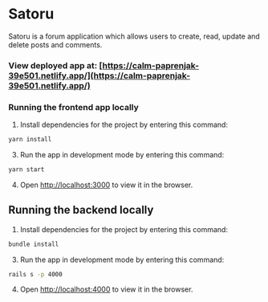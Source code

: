 # Satoru

Satoru is a forum application which allows users to create, read, update and delete posts and comments.

### View deployed app at: [https://calm-paprenjak-39e501.netlify.app/](https://calm-paprenjak-39e501.netlify.app/)

### Running the frontend app locally
1. Install dependencies for the project by entering this command:

```bash
yarn install
```

3. Run the app in development mode by entering this command:

```bash
yarn start
```

4. Open [http://localhost:3000](http://localhost:3000) to view it in the browser.

## Running the backend locally

1. Install dependencies for the project by entering this command:

```bash
bundle install
```

3. Run the app in development mode by entering this command:

```bash
rails s -p 4000
```

4. Open [http://localhost:4000](http://localhost:4000) to view it in the browser.


